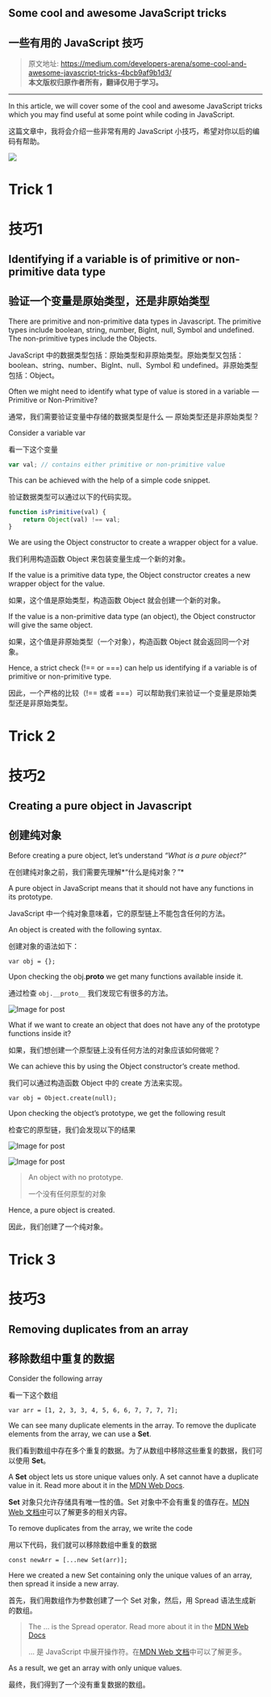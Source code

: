 ## Some cool and awesome JavaScript tricks
## 一些有用的 JavaScript 技巧

> 原文地址: <https://medium.com/developers-arena/some-cool-and-awesome-javascript-tricks-4bcb9af9b1d3/>   
**本文版权归原作者所有，翻译仅用于学习。**

---------

In this article, we will cover some of the cool and awesome JavaScript tricks which you may find useful at some point while coding in JavaScript.

这篇文章中，我将会介绍一些非常有用的 JavaScript 小技巧，希望对你以后的编码有帮助。

![](https://miro.medium.com/max/1400/1*H-25KB7EbSHjv70HXrdl6w.png)

# Trick 1

# 技巧1

## Identifying if a variable is of primitive or non-primitive data type

## 验证一个变量是原始类型，还是非原始类型

There are primitive and non-primitive data types in Javascript. The primitive types include boolean, string, number, BigInt, null, Symbol and undefined. The non-primitive types include the Objects.

JavaScript 中的数据类型包括：原始类型和非原始类型。原始类型又包括：boolean、string、number、BigInt、null、Symbol 和 undefined。非原始类型包括：Object。

Often we might need to identify what type of value is stored in a variable — Primitive or Non-Primitive?

通常，我们需要验证变量中存储的数据类型是什么 — 原始类型还是非原始类型？

Consider a variable var

看一下这个变量

```js
var val; // contains either primitive or non-primitive value
```

This can be achieved with the help of a simple code snippet.

验证数据类型可以通过以下的代码实现。

```js
function isPrimitive(val) {
    return Object(val) !== val;
}
```

We are using the Object constructor to create a wrapper object for a value.

我们利用构造函数 Object 来包装变量生成一个新的对象。

If the value is a primitive data type, the Object constructor creates a new wrapper object for the value.

如果，这个值是原始类型，构造函数 Object 就会创建一个新的对象。

If the value is a non-primitive data type (an object), the Object constructor will give the same object.

如果，这个值是非原始类型（一个对象），构造函数 Object 就会返回同一个对象。

Hence, a strict check (!== or ===) can help us identifying if a variable is of primitive or non-primitive type.

因此，一个严格的比较（!== 或者 ===）可以帮助我们来验证一个变量是原始类型还是非原始类型。

# Trick 2

# 技巧2

## Creating a pure object in Javascript

## 创建纯对象

Before creating a pure object, let’s understand *“What is a pure object?”*

在创建纯对象之前，我们需要先理解*“什么是纯对象？”*

A pure object in JavaScript means that it should not have any functions in its prototype.

JavaScript 中一个纯对象意味着，它的原型链上不能包含任何的方法。

An object is created with the following syntax.

创建对象的语法如下：

```
var obj = {};
```

Upon checking the obj.__proto__ we get many functions available inside it.

通过检查 `obj.__proto__` 我们发现它有很多的方法。

![Image for post](https://miro.medium.com/max/3348/1*FS4Y23ELSNPaEibNkdOw3A.png)

What if we want to create an object that does not have any of the prototype functions inside it?

如果，我们想创建一个原型链上没有任何方法的对象应该如何做呢？

We can achieve this by using the Object constructor’s create method.

我们可以通过构造函数 Object 中的 create 方法来实现。

```
var obj = Object.create(null);
```

Upon checking the object’s prototype, we get the following result

检查它的原型链，我们会发现以下的结果

![Image for post](https://miro.medium.com/max/60/1*YSjxMik8NGvg2lNngLTCjg.png?q=20)

![Image for post](https://miro.medium.com/max/1148/1*YSjxMik8NGvg2lNngLTCjg.png)

>  An object with no prototype.
>
> 一个没有任何原型的对象

Hence, a pure object is created.

因此，我们创建了一个纯对象。

# Trick 3

# 技巧3

## Removing duplicates from an array

## 移除数组中重复的数据

Consider the following array

看一下这个数组

```
var arr = [1, 2, 3, 3, 4, 5, 6, 6, 7, 7, 7, 7];
```

We can see many duplicate elements in the array. To remove the duplicate elements from the array, we can use a **Set**.

我们看到数组中存在多个重复的数据。为了从数组中移除这些重复的数据，我们可以使用 **Set**。

A **Set** object lets us store unique values only. A set cannot have a duplicate value in it. Read more about it in the [MDN Web Docs](https://developer.mozilla.org/en-US/docs/Web/JavaScript/Reference/Global_Objects/Set).

**Set** 对象只允许存储具有唯一性的值。Set 对象中不会有重复的值存在。[MDN Web 文档中](https://developer.mozilla.org/en-US/docs/Web/JavaScript/Reference/Global_Objects/Set)可以了解更多的相关内容。

To remove duplicates from the array, we write the code

用以下代码，我们就可以移除数组中重复的数据

```
const newArr = [...new Set(arr)];
```

Here we created a new Set containing only the unique values of an array, then spread it inside a new array.

首先，我们用数组作为参数创建了一个 Set 对象，然后，用 Spread 语法生成新的数组。

> The … is the Spread operator. Read more about it in the [MDN Web Docs](https://developer.mozilla.org/en-US/docs/Web/JavaScript/Reference/Operators/Spread_syntax)
>
> ... 是 JavaScript 中展开操作符。在[MDN Web 文档](https://developer.mozilla.org/en-US/docs/Web/JavaScript/Reference/Operators/Spread_syntax)中可以了解更多。

As a result, we get an array with only unique values.

最终，我们得到了一个没有重复数据的数组。